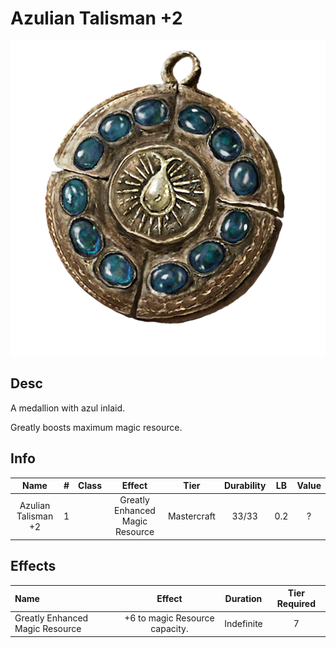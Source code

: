 # Azulian Talisman +2

![Copyrighted Image](AzulianTalisman+2.png)

## Desc

A medallion with azul inlaid.

Greatly boosts maximum magic resource.

## Info

| Name | # | Class | Effect | Tier | Durability | LB | Value |
| :--: | :-: | :---: | :----: | :--: | :--------: | :-: | :---: |
| Azulian Talisman +2 | 1 |  | Greatly Enhanced Magic Resource | Mastercraft | 33/33 | 0.2 | ? |

## Effects

| Name | Effect | Duration | Tier Required |
| :--- | :----: | :------: | :-----------: |
| Greatly Enhanced Magic Resource | +6 to magic Resource capacity. | Indefinite | 7 |
